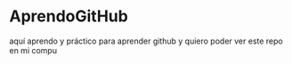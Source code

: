 # AprendoGitHub
aquí aprendo y práctico para aprender github
y quiero poder ver este repo en mi compu
